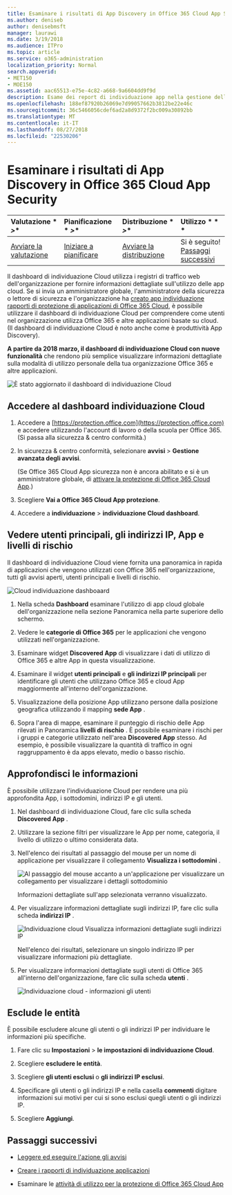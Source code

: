 ```yaml
---
title: Esaminare i risultati di App Discovery in Office 365 Cloud App Security
ms.author: deniseb
author: denisebmsft
manager: laurawi
ms.date: 3/19/2018
ms.audience: ITPro
ms.topic: article
ms.service: o365-administration
localization_priority: Normal
search.appverid:
- MET150
- MOE150
ms.assetid: aac65513-e75e-4c82-a668-9a6604dd9f9d
description: Esame dei report di individuazione app nella gestione della protezione avanzata consentono di ulteriori informazioni sull'utilizzano di applicazioni basate su cloud persone nell'organizzazione. Dopo aver creato i rapporti di individuazione app utilizzando i file di registro dai firewall e proxy, esaminare i risultati nel dashboard di individuazione applicazioni.
ms.openlocfilehash: 188ef87920b26069e7d99057662b3812be22e46c
ms.sourcegitcommit: 36c5466056cdef6ad2a8d9372f2bc009a30892bb
ms.translationtype: MT
ms.contentlocale: it-IT
ms.lasthandoff: 08/27/2018
ms.locfileid: "22530206"
---
```

# <a name="review-app-discovery-findings-in-office-365-cloud-app-security"></a>Esaminare i risultati di App Discovery in Office 365 Cloud App Security
  
|Valutazione * *\>**|Pianificazione * *\>**|Distribuzione * *\>**|Utilizzo * * *|
|:-----|:-----|:-----|:-----|
|[Avviare la valutazione](office-365-cas-overview.md) <br/> |[Iniziare a pianificare](get-ready-for-office-365-cas.md) <br/> |[Avviare la distribuzione](turn-on-office-365-cas.md) <br/> |Si è seguito!  <br/> [Passaggi successivi](#next-steps) <br/> |
   
Il dashboard di individuazione Cloud utilizza i registri di traffico web dell'organizzazione per fornire informazioni dettagliate sull'utilizzo delle app cloud. Se si invia un amministratore globale, l'amministratore della sicurezza o lettore di sicurezza e l'organizzazione ha [creato app individuazione rapporti di protezione di applicazioni di Office 365 Cloud](create-app-discovery-reports-in-ocas.md), è possibile utilizzare il dashboard di individuazione Cloud per comprendere come utenti nel organizzazione utilizza Office 365 e altre applicazioni basate su cloud. (Il dashboard di individuazione Cloud è noto anche come è produttività App Discovery).
  
 **A partire da 2018 marzo, il dashboard di individuazione Cloud con nuove funzionalità** che rendono più semplice visualizzare informazioni dettagliate sulla modalità di utilizzo personale della tua organizzazione Office 365 e altre applicazioni. 
  
![È stato aggiornato il dashboard di individuazione Cloud](media/12712681-c0b3-4cb3-b7fd-2cf2ad4e825f.png)
     
## <a name="go-to-the-cloud-discovery-dashboard"></a>Accedere al dashboard individuazione Cloud

1. Accedere a [https://protection.office.com](https://protection.office.com) e accedere utilizzando l'account di lavoro o della scuola per Office 365. (Si passa alla sicurezza &amp; centro conformità.) 
    
2. In sicurezza &amp; centro conformità, selezionare **avvisi** \> **Gestione avanzata degli avvisi**.
    
    (Se Office 365 Cloud App sicurezza non è ancora abilitato e si è un amministratore globale, di [attivare la protezione di Office 365 Cloud App](turn-on-office-365-cas.md).)
    
3. Scegliere **Vai a Office 365 Cloud App protezione**.
    
4. Accedere a **individuazione** \> **individuazione Cloud dashboard**.
    
## <a name="see-your-top-users-ip-addresses-apps-and-risk-levels"></a>Vedere utenti principali, gli indirizzi IP, App e livelli di rischio

Il dashboard di individuazione Cloud viene fornita una panoramica in rapida di applicazioni che vengono utilizzati con Office 365 nell'organizzazione, tutti gli avvisi aperti, utenti principali e livelli di rischio.
  
![Cloud individuazione dashboaard](media/06696946-fbdf-4781-b5b8-2ac074fcb2a1.png)
  
1. Nella scheda **Dashboard** esaminare l'utilizzo di app cloud globale dell'organizzazione nella sezione Panoramica nella parte superiore dello schermo. 
    
2. Vedere le **categorie di Office 365** per le applicazioni che vengono utilizzati nell'organizzazione. 
    
3. Esaminare widget **Discovered App** di visualizzare i dati di utilizzo di Office 365 e altre App in questa visualizzazione. 
    
4. Esaminare il widget **utenti principali** e **gli indirizzi IP principali** per identificare gli utenti che utilizzano Office 365 e cloud App maggiormente all'interno dell'organizzazione. 
    
5. Visualizzazione della posizione App utilizzano persone dalla posizione geografica utilizzando il mapping **sede App** . 
    
6. Sopra l'area di mappe, esaminare il punteggio di rischio delle App rilevati in Panoramica **livelli di rischio** . È possibile esaminare i rischi per i gruppi e categorie utilizzato nell'area **Discovered App** stesso. Ad esempio, è possibile visualizzare la quantità di traffico in ogni raggruppamento è da apps elevato, medio o basso rischio. 
    
## <a name="dive-deeper-into-the-information"></a>Approfondisci le informazioni

È possibile utilizzare l'individuazione Cloud per rendere una più approfondita App, i sottodomini, indirizzi IP e gli utenti.
  
1. Nel dashboard di individuazione Cloud, fare clic sulla scheda **Discovered App** . 
    
2. Utilizzare la sezione filtri per visualizzare le App per nome, categoria, il livello di utilizzo o ultimo considerata data.
    
3. Nell'elenco dei risultati al passaggio del mouse per un nome di applicazione per visualizzare il collegamento **Visualizza i sottodomini** . 
    
    ![Al passaggio del mouse accanto a un'applicazione per visualizzare un collegamento per visualizzare i dettagli sottodominio](media/4a212215-8a2c-46fd-9ef9-89e4064658a6.png)
  
    Informazioni dettagliate sull'app selezionata verranno visualizzato.
    
4. Per visualizzare informazioni dettagliate sugli indirizzi IP, fare clic sulla scheda **indirizzi IP** . 
    
    ![Individuazione cloud Visualizza informazioni dettagliate sugli indirizzi IP](media/0c742bf6-da9e-4d22-8656-a27a5007d5d5.png)
  
    Nell'elenco dei risultati, selezionare un singolo indirizzo IP per visualizzare informazioni più dettagliate.
    
5. Per visualizzare informazioni dettagliate sugli utenti di Office 365 all'interno dell'organizzazione, fare clic sulla scheda **utenti** . 
    
    ![Individuazione cloud - informazioni gli utenti](media/2d9c2d85-01e6-4057-8020-d9a68f26bbac.png)
  
## <a name="exclude-entities"></a>Esclude le entità

È possibile escludere alcune gli utenti o gli indirizzi IP per individuare le informazioni più specifiche.
  
1. Fare clic su **Impostazioni** \> **le impostazioni di individuazione Cloud**.
    
2. Scegliere **escludere le entità**.
    
3. Scegliere **gli utenti esclusi** o **gli indirizzi IP esclusi**.
    
4. Specificare gli utenti o gli indirizzi IP e nella casella **commenti** digitare informazioni sui motivi per cui si sono esclusi quegli utenti o gli indirizzi IP. 
    
5. Scegliere **Aggiungi**.
    
## <a name="next-steps"></a>Passaggi successivi

- [Leggere ed eseguire l'azione gli avvisi](review-office-365-cas-alerts.md)
    
- [Creare i rapporti di individuazione applicazioni](create-app-discovery-reports-in-ocas.md)
    
- Esaminare le [attività di utilizzo per la protezione di Office 365 Cloud App](utilization-activities-for-ocas.md)
    

